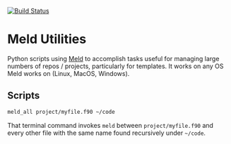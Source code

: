 [![Build Status](https://travis-ci.com/scivision/meldutils.svg?branch=master)](https://travis-ci.com/scivision/meldutils)

# Meld Utilities

Python scripts using [Meld](https://meldmerge.org) to accomplish tasks useful for managing large numbers of repos / projects, particularly for templates.
It works on any OS Meld works on (Linux, MacOS, Windows).


## Scripts

```sh
meld_all project/myfile.f90 ~/code
```

That terminal command invokes `meld` between `project/myfile.f90` and every other file with the same name found recursively under `~/code`.
